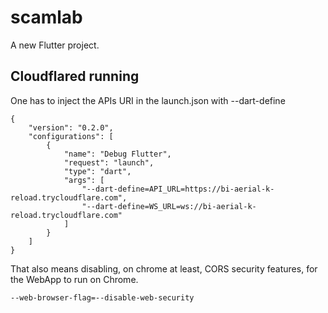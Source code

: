# scamlab

A new Flutter project.

## Cloudflared running
One has to inject the APIs URI in the launch.json
with --dart-define

```
{
    "version": "0.2.0",
    "configurations": [
        {
            "name": "Debug Flutter",
            "request": "launch",
            "type": "dart",
            "args": [
                "--dart-define=API_URL=https://bi-aerial-k-reload.trycloudflare.com",
                "--dart-define=WS_URL=ws://bi-aerial-k-reload.trycloudflare.com"
            ]
        }
    ]
}
```
That also means disabling, on chrome at least, CORS security features, for the WebApp to run on Chrome. 
```
--web-browser-flag=--disable-web-security
```